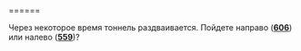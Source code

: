 ======

Через некоторое время тоннель раздваивается. Пойдете направо ([**606**](#n_606)) или налево ([**559**](#n_559))?

